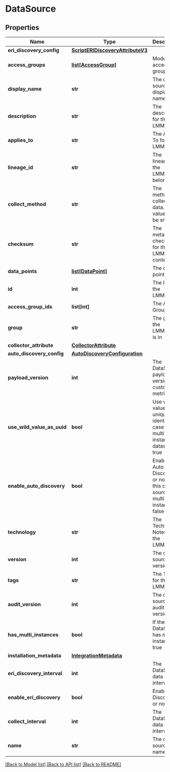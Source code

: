 # DataSource

## Properties
Name | Type | Description | Notes
------------ | ------------- | ------------- | -------------
**eri_discovery_config** | [**ScriptERIDiscoveryAttributeV3**](ScriptERIDiscoveryAttributeV3.md) |  | [optional] 
**access_groups** | [**list[AccessGroup]**](AccessGroup.md) | Module&#x27;s access groups | [optional] 
**display_name** | **str** | The data source display name | [optional] 
**description** | **str** | The description for the LMModule | [optional] 
**applies_to** | **str** | The Applies To for the LMModule | [optional] 
**lineage_id** | **str** | The lineageId the LMModule belongs to | [optional] 
**collect_method** | **str** | The  method to collect data. The values can be snmp|ping|exs|webpage|wmi|cim|datadump|dns|ipmi|jdbb|script|udp|tcp|xen | 
**checksum** | **str** | The metadata checksum for the LMModule content | [optional] 
**data_points** | [**list[DataPoint]**](DataPoint.md) | The data point list | [optional] 
**id** | **int** | The ID of the LMModule | [optional] 
**access_group_ids** | **list[int]** | The Access Groups Id&#x27;s | [optional] 
**group** | **str** | The group the LMModule is in | [optional] 
**collector_attribute** | [**CollectorAttribute**](CollectorAttribute.md) |  | 
**auto_discovery_config** | [**AutoDiscoveryConfiguration**](AutoDiscoveryConfiguration.md) |  | [optional] 
**payload_version** | **int** | The DataSource payload version for custom metrics | [optional] 
**use_wild_value_as_uuid** | **bool** | Use wild-value as unique identifier in case of multi instance datasource: true|false | [optional] 
**enable_auto_discovery** | **bool** | Enable Auto Discovery or not when this data source has multi instance: false|true | [optional] 
**technology** | **str** | The Technical Notes for the LMModule | [optional] 
**version** | **int** | The data source version | [optional] 
**tags** | **str** | The Tags for the LMModule | [optional] 
**audit_version** | **int** | The data source audit version | [optional] 
**has_multi_instances** | **bool** | If the DataSource has multi instance: true|false | [optional] 
**installation_metadata** | [**IntegrationMetadata**](IntegrationMetadata.md) |  | [optional] 
**eri_discovery_interval** | **int** | The DataSource data collect interval | [optional] 
**enable_eri_discovery** | **bool** | Enable ERI Discovery or not: false|true | [optional] 
**collect_interval** | **int** | The DataSource data collect interval | 
**name** | **str** | The data source name | 

[[Back to Model list]](../README.md#documentation-for-models) [[Back to API list]](../README.md#documentation-for-api-endpoints) [[Back to README]](../README.md)

